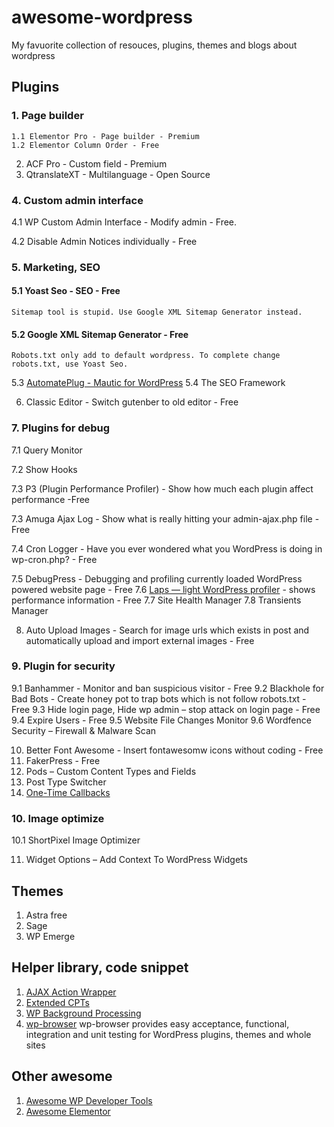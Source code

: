 # awesome-wordpress
My favuorite collection of resouces, plugins, themes and blogs about wordpress

## Plugins
### 1. Page builder
    1.1 Elementor Pro - Page builder - Premium
    1.2 Elementor Column Order - Free
2. ACF Pro - Custom field - Premium
3. QtranslateXT - Multilanguage - Open Source
### 4. Custom admin interface
4.1 WP Custom Admin Interface - Modify admin - Free.

4.2 Disable Admin Notices individually - Free


### 5. Marketing, SEO
#### 5.1 Yoast Seo - SEO - Free
    Sitemap tool is stupid. Use Google XML Sitemap Generator instead.
#### 5.2 Google XML Sitemap Generator - Free
    Robots.txt only add to default wordpress. To complete change robots.txt, use Yoast Seo.

5.3 [AutomatePlug - Mautic for WordPress](https://github.com/brainstormforce/automate-mautic#:~:text=Description,and%20actions%20for%20each%20rule.)
5.4 The SEO Framework

6. Classic Editor - Switch gutenber to old editor - Free

### 7. Plugins for debug
 7.1 Query Monitor
 
 7.2 Show Hooks 
 
 7.3 P3 (Plugin Performance Profiler) - Show how much each plugin affect performance -Free 
 
 7.3 Amuga Ajax Log - Show what is really hitting your admin-ajax.php file - Free
 
 7.4 Cron Logger - Have you ever wondered what you WordPress is doing in wp-cron.php? - Free
 
 7.5 DebugPress - Debugging and profiling currently loaded WordPress powered website page - Free
 7.6 [Laps — light WordPress profiler](https://github.com/Rarst/laps) - shows performance information - Free
 7.7 Site Health Manager
 7.8 Transients Manager

8. Auto Upload Images - Search for image urls which exists in post and automatically upload and import external images - Free

### 9. Plugin for security
9.1 Banhammer - Monitor and ban suspicious visitor - Free
9.2 Blackhole for Bad Bots - Create honey pot to trap bots which is not follow robots.txt - Free
9.3 Hide login page, Hide wp admin – stop attack on login page - Free
9.4 Expire Users - Free
9.5 Website File Changes Monitor
9.6 Wordfence Security – Firewall & Malware Scan

10. Better Font Awesome - Insert fontawesomw icons without coding - Free
11. FakerPress - Free
12. Pods – Custom Content Types and Fields
13. Post Type Switcher
14. [One-Time Callbacks](https://github.com/stevegrunwell/one-time-callbacks)

### 10. Image optimize
10.1 ShortPixel Image Optimizer

11. Widget Options – Add Context To WordPress Widgets

## Themes
1. Astra free
2. Sage
3. WP Emerge

## Helper library, code snippet
1. [AJAX Action Wrapper](https://github.com/YahnisElsts/ajax-wrapper)
2. [Extended CPTs](https://github.com/johnbillion/extended-cpts)
3. [WP Background Processing ](https://github.com/deliciousbrains/wp-background-processing)
4. [wp-browser](https://github.com/lucatume/wp-browser) wp-browser provides easy acceptance, functional, integration and unit testing for WordPress plugins, themes and whole sites

## Other awesome
1. [Awesome WP Developer Tools](https://github.com/lukecav/awesome-wp-developer-tools)
2. [Awesome Elementor](https://github.com/lukecav/awesome-elementor)
